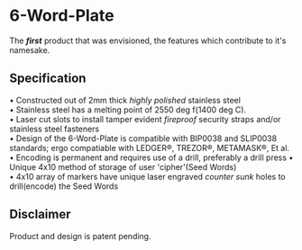 # 6-Word-Plate
The _**first**_ product that was envisioned, the features which contribute to it's namesake.

## Specification  
• Constructed out of 2mm thick _highly polished_ stainless steel<br/>
• Stainless steel has a melting point of 2550 deg f(1400 deg C).<br/>
• Laser cut slots to install tamper evident _fireproof_ security straps and/or stainless steel fasteners<br/>
• Design of the 6-Word-Plate is compatible with BIP0038 and SLIP0038 standards; ergo compatiable with LEDGER®, TREZOR®, METAMASK®, Et al.<br/>
• Encoding is permanent and requires use of a drill, preferably a drill press
• Unique 4x10 method of storage of user 'cipher'(Seed Words)<br/>
• 4x10 array of markers have unique laser engraved _counter sunk_ holes to drill(encode) the Seed Words<br/>


## Disclaimer
Product and design is patent pending.

